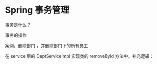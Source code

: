 # Spring 事务管理

事务是什么？



事务的操作



案例，删除部门 ，并删除部门下的所有员工

在 service 层的 DeptServiceImpl 实现类的 removeById 方法中，补充逻辑：
